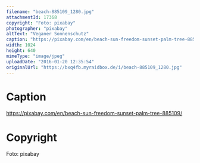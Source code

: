 ```yaml
---
filename: "beach-885109_1280.jpg"
attachmentId: 17368
copyright: "Foto: pixabay"
photographer: "pixabay"
altText: "Veganer Sonnenschutz"
caption: "https://pixabay.com/en/beach-sun-freedom-sunset-palm-tree-885109/"
width: 1024
height: 640
mimeType: "image/jpeg"
uploadDate: "2016-01-20 12:35:54"
originalUrl: "https://bxq4fb.myraidbox.de/i/beach-885109_1280.jpg"
---
```


# Caption

https://pixabay.com/en/beach-sun-freedom-sunset-palm-tree-885109/

# Copyright

Foto: pixabay
